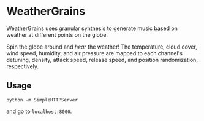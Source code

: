 # WeatherGrains

WeatherGrains uses granular synthesis to generate music based on weather at different points on the globe.

Spin the globe around and _hear_ the weather! The temperature, cloud cover, wind speed, humidity, and air pressure are mapped to each channel's detuning, density, attack speed, release speed, and position randomization, respectively.

## Usage

```
python -m SimpleHTTPServer
```
and go to `localhost:8000`.
